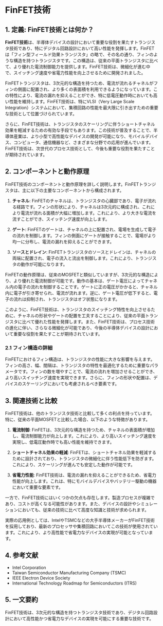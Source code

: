 # FinFET技術

## 1. 定義: **FinFET技術**とは何か？
**FinFET技術**は、半導体デバイスの設計において重要な役割を果たすトランジスタ技術であり、特にデジタル回路設計において高い性能を発揮します。FinFETは「フィン型フィールド効果トランジスタ」の略で、その名の通り、フィンのような構造を持つトランジスタです。この構造は、従来の平面トランジスタに比べて、より優れた電流制御能力を提供します。FinFET技術は、微細化が進む中で、スイッチング速度や省電力性能を向上させるために開発されました。

FinFETトランジスタは、3次元的な構造を持つため、電流が流れるチャネルがフィンの側面に配置され、より多くの表面積を利用できるようになっています。この特性により、電流の漏れを抑えることができ、特に低電圧動作時においても高い性能を維持します。FinFET技術は、特にVLSI（Very Large Scale Integration）システムにおいて、集積回路の性能を最大限に引き出すための重要な技術として位置づけられています。

さらに、FinFET技術は、トランジスタのスケーリングに伴うショートチャネル効果を軽減するための有効な手段でもあります。この技術が普及することで、半導体産業は、より小型で高性能なデバイスの開発が可能になり、モバイルデバイス、コンピュータ、通信機器など、さまざまな分野での応用が進んでいます。FinFET技術は、次世代のプロセス技術として、今後も重要な役割を果たすことが期待されています。

## 2. コンポーネントと動作原理
FinFET技術のコンポーネントと動作原理を詳しく説明します。FinFETトランジスタは、主に以下の主要なコンポーネントから構成されます。

1. **チャネル**: FinFETのチャネルは、トランジスタの心臓部であり、電子が流れる経路です。フィンの形状により、チャネルは3次元的に構成され、これにより電流が流れる面積が大幅に増加します。これにより、より大きな電流を流すことができ、スイッチング速度が向上します。

2. **ゲート**: FinFETのゲートは、チャネルの上に配置され、電場を生成して電子の流れを制御します。フィンの側面にゲートが接触することで、電場がより均一に分布し、電流の漏れを抑えることができます。

3. **ソースとドレイン**: FinFETトランジスタのソースとドレインは、チャネルの両端に配置され、電子の流入と流出を制御します。これにより、トランジスタの動作が可能になります。

FinFETの動作原理は、従来のMOSFETと類似していますが、3次元的な構造により、より優れた電流制御が可能です。動作の基本は、ゲート電圧によってチャネル内の電子の流れを制御することです。ゲートに正の電圧がかかると、チャネル内に電子が引き寄せられ、電流が流れます。逆に、ゲート電圧が低下すると、電子の流れは抑制され、トランジスタはオフ状態になります。

このように、FinFET技術は、トランジスタのスイッチング特性を向上させるために、チャネルの形状やゲートの配置を工夫することにより、従来の平面トランジスタに比べて優れた性能を発揮します。また、FinFET技術は、プロセス技術の進化に伴い、さらなる微細化が可能であり、今後の半導体デバイスの設計において重要な役割を果たすことが期待されています。

### 2.1 フィン構造の詳細
FinFETにおけるフィン構造は、トランジスタの性能に大きな影響を与えます。フィンの高さ、幅、間隔は、トランジスタの特性を最適化するために重要なパラメータです。フィンの数を増やすことで、電流の流れを増加させることができ、より高いスイッチング速度を実現できます。さらに、フィンの形状や配置は、デバイスのスケーリングにおいても考慮されるべき要素です。

## 3. 関連技術と比較
FinFET技術は、他のトランジスタ技術と比較して多くの利点を持っています。特に、従来の平面MOSFETと比較した場合、以下のような特徴があります。

1. **電流制御**: FinFETは、3次元的な構造を持つため、チャネルの表面積が増加し、電流制御能力が向上します。これにより、より高いスイッチング速度を実現し、低電圧動作時でも高い性能を維持できます。

2. **ショートチャネル効果の軽減**: FinFETは、ショートチャネル効果を軽減するために設計されており、トランジスタの微細化に伴う性能低下を防ぎます。これにより、スケーリングが進んでも安定した動作が可能です。

3. **省電力性能**: FinFET技術は、電流の漏れを抑えることができるため、省電力性能が向上します。これは、特にモバイルデバイスやバッテリー駆動の機器において重要な要素です。

一方で、FinFET技術にはいくつかの欠点も存在します。製造プロセスが複雑であり、コストが高くなる可能性があります。また、デバイスの設計やシミュレーションにおいても、従来の技術に比べて高度な知識と技術が求められます。

実際の応用例としては、IntelやTSMCなどの大手半導体メーカーがFinFET技術を採用しており、最新のプロセッサや集積回路においてこの技術が使用されています。これにより、より高性能で省電力なデバイスの実現が可能となっています。

## 4. 参考文献
- Intel Corporation
- Taiwan Semiconductor Manufacturing Company (TSMC)
- IEEE Electron Device Society
- International Technology Roadmap for Semiconductors (ITRS)

## 5. 一文要約
FinFET技術は、3次元的な構造を持つトランジスタ技術であり、デジタル回路設計において高性能かつ省電力なデバイスの実現を可能にする重要な技術です。